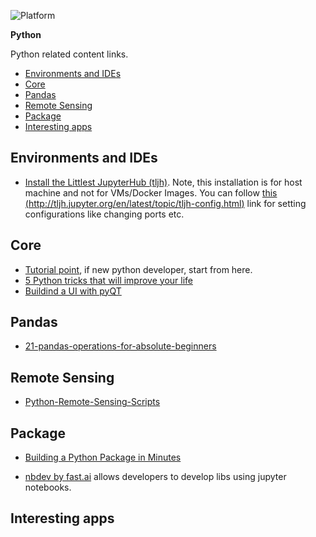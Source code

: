 ![Platform](https://img.shields.io/badge/Language-Python-yellow.svg?longCache=true)



__Python__

Python related content links.

- [Environments and IDEs](#environments-and-ides)
- [Core](#core)
- [Pandas](#pandas)
- [Remote Sensing](#remote-sensing)
- [Package](#package)
- [Interesting apps](#interesting-apps)




## Environments and IDEs
- [Install the Littlest JupyterHub (tljh)](http://tljh.jupyter.org/en/latest/install/custom-server.html). Note, this installation is for host machine and not for VMs/Docker Images. You can follow [this (http://tljh.jupyter.org/en/latest/topic/tljh-config.html)](http://tljh.jupyter.org/en/latest/topic/tljh-config.html) link for setting configurations like changing ports etc.

## Core
- [Tutorial point](https://www.tutorialspoint.com/python/index.htm), if new python developer, start from here. 
- [5 Python tricks that will improve your life](https://www.youtube.com/watch?v=5tcs2qXP3Pg)
- [Buildind a UI with pyQT](https://medium.com/@PanjiBrotoisworo/building-a-python-gui-with-pyqt-designer-987f8a400bdf)




## Pandas

- [21-pandas-operations-for-absolute-beginners](https://towardsdatascience.com/21-pandas-operations-for-absolute-beginners-5653e54f4cda)



## Remote Sensing
- [Python-Remote-Sensing-Scripts](https://github.com/JavierLopatin/Python-Remote-Sensing-Scripts?fbclid=IwAR0rlRhxwsLxFXnxzCgGWzLrDiV9Dcfm_O35TQogedv-vwfo76smEIebtGI)

## Package
- [Building a Python Package in Minutes](https://medium.com/analytics-vidhya/building-a-python-package-in-minutes-7bb702a6eb65)

- [nbdev by fast.ai](http://nbdev.fast.ai/) allows developers to develop libs using jupyter notebooks.

## Interesting apps
